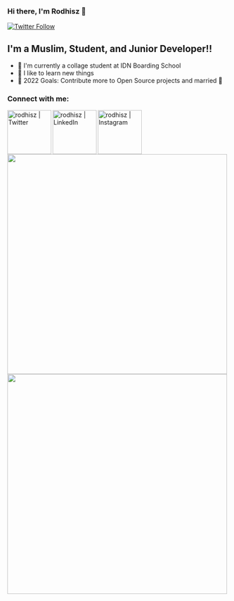 ### Hi there, I'm Rodhisz 👋

[![Twitter Follow](https://img.shields.io/twitter/follow/rodhisz?color=1DA1F2&logo=twitter&style=for-the-badge)](https://twitter.com/intent/follow?original_referer=https%3A%2F%2Fgithub.com%2FcodeSTACKr&screen_name=rodhisz)

## I'm a Muslim, Student, and Junior Developer!!

- 🏢 I'm currently a collage student at IDN Boarding School 
- 🌱 I like to learn new things
- 🥅 2022 Goals: Contribute more to Open Source projects and married 🤣

### Connect with me:

[<img align="left" alt="rodhisz | Twitter" width="100px" src="https://img.shields.io/badge/Twitter-1DA1F2?style=for-the-badge&logo=twitter&logoColor=white"/>](https://twitter.com/intent/follow?original_referer=https%3A%2F%2Fgithub.com%2FcodeSTACKr&screen_name=rodhisz)
[<img align="left" alt="rodhisz | LinkedIn" width="100px" src="https://img.shields.io/badge/LinkedIn-0077B5?style=for-the-badge&logo=linkedin&logoColor=white"/>](https://www.linkedin.com/in/rodhi-shafia-zaidan-924042181)
[<img align="left" alt="rodhisz | Instagram" width="100px" src="https://img.shields.io/badge/Instagram-E4405F?style=for-the-badge&logo=instagram&logoColor=white" />](https://instagram.com/bananaavv?utm_medium=copy_link)

<br>
<br>

<img width="500px" src="https://github-readme-stats.vercel.app/api?username=rodhisz"/>
<img width="500px" src="https://github-readme-stats.vercel.app/api/top-langs/?username=rodhisz"/>